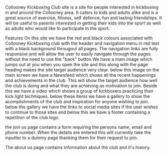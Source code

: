 Collooney Kickboxing Club site is a site for people interested in kickboxing in and around the Collooney area. It caters to kids and adults alike and is a great source of exercise, fitness, self defence, fun and lasting friendships. It will be useful to parents interested in getting their kids into the sport as well as adults who would like to participate in the sport.

Features
On this site we have the red and black colours associated with Collooney Kickboxing club with the header and navigation menu in red text with a black background througout all pages.
The navigation links are fully responsive and will allow the user to easily navigate through the pages without the need to use the "back" button
We have a main image which jumps out at you when you open the site and this along with the page heading makes the site target audience very clear.
below this image on the main screen we have a Newsfeed which shows all the recent happenings and achievements in the club. This will show the target audience how well the club is doing and what they are achieving as motivation to join.
Beside this we have a video which shows a group of kickboxers practicing their kick light techniques.
below these items we have a gallery to show the acomplishments of the club and inspiration for anyone wishing to join.
below the gallery we have the links to social media sites if the user wishes to continue to those sites
and below this we have a footer containing a repetition of the club logo.

the join us page contains a form requiring the persons name, email and phone number. When the details are entered this will currently take the inputter to a dummy page thanking them for their request to join.

The about us page contains information about the club and it's history.





